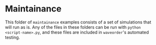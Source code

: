 Maintainance
============

This folder of `maintainance` examples consists of a set of simulations that will run as is. Any of the files in these folders can be run with `python <script-name>.py`, and these files are included in `waveorder`'s automated testing.
